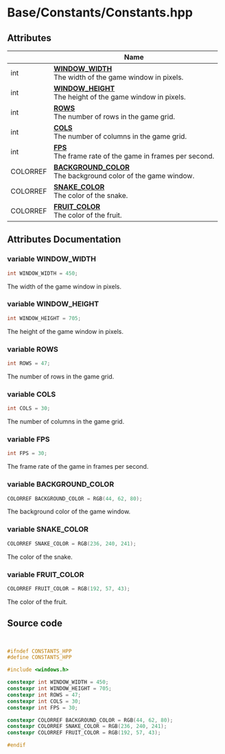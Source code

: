 # Base/Constants/Constants.hpp



## Attributes

|                | Name           |
| -------------- | -------------- |
| int | **[WINDOW_WIDTH](Files/_constants_8hpp.md#variable-window-width)** <br>The width of the game window in pixels.  |
| int | **[WINDOW_HEIGHT](Files/_constants_8hpp.md#variable-window-height)** <br>The height of the game window in pixels.  |
| int | **[ROWS](Files/_constants_8hpp.md#variable-rows)** <br>The number of rows in the game grid.  |
| int | **[COLS](Files/_constants_8hpp.md#variable-cols)** <br>The number of columns in the game grid.  |
| int | **[FPS](Files/_constants_8hpp.md#variable-fps)** <br>The frame rate of the game in frames per second.  |
| COLORREF | **[BACKGROUND_COLOR](Files/_constants_8hpp.md#variable-background-color)** <br>The background color of the game window.  |
| COLORREF | **[SNAKE_COLOR](Files/_constants_8hpp.md#variable-snake-color)** <br>The color of the snake.  |
| COLORREF | **[FRUIT_COLOR](Files/_constants_8hpp.md#variable-fruit-color)** <br>The color of the fruit.  |



## Attributes Documentation

### variable WINDOW_WIDTH

```cpp
int WINDOW_WIDTH = 450;
```

The width of the game window in pixels. 


### variable WINDOW_HEIGHT

```cpp
int WINDOW_HEIGHT = 705;
```

The height of the game window in pixels. 

### variable ROWS

```cpp
int ROWS = 47;
```

The number of rows in the game grid. 

### variable COLS

```cpp
int COLS = 30;
```

The number of columns in the game grid. 

### variable FPS

```cpp
int FPS = 30;
```

The frame rate of the game in frames per second. 

### variable BACKGROUND_COLOR

```cpp
COLORREF BACKGROUND_COLOR = RGB(44, 62, 80);
```

The background color of the game window. 

### variable SNAKE_COLOR

```cpp
COLORREF SNAKE_COLOR = RGB(236, 240, 241);
```

The color of the snake. 

### variable FRUIT_COLOR

```cpp
COLORREF FRUIT_COLOR = RGB(192, 57, 43);
```

The color of the fruit. 


## Source code

```cpp


#ifndef CONSTANTS_HPP
#define CONSTANTS_HPP

#include <windows.h>

constexpr int WINDOW_WIDTH = 450;  
constexpr int WINDOW_HEIGHT = 705; 
constexpr int ROWS = 47;           
constexpr int COLS = 30;           
constexpr int FPS = 30;            

constexpr COLORREF BACKGROUND_COLOR = RGB(44, 62, 80); 
constexpr COLORREF SNAKE_COLOR = RGB(236, 240, 241);   
constexpr COLORREF FRUIT_COLOR = RGB(192, 57, 43);     

#endif
```

